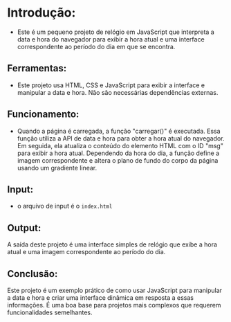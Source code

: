 # Introdução:

- Este é um pequeno projeto de relógio em JavaScript que interpreta a data e hora do navegador para exibir a hora atual e uma interface correspondente ao período do dia em que se encontra.

## Ferramentas:

- Este projeto usa HTML, CSS e JavaScript para exibir a interface e manipular a data e hora. Não são necessárias dependências externas.

## Funcionamento:

- Quando a página é carregada, a função "carregar()" é executada. Essa função utiliza a API de data e hora para obter a hora atual do navegador. Em seguida, ela atualiza o conteúdo do elemento HTML com o ID "msg" para exibir a hora atual. Dependendo da hora do dia, a função define a imagem correspondente e altera o plano de fundo do corpo da página usando um gradiente linear.

## Input:

- o arquivo de input é o `index.html`

## Output:
A saída deste projeto é uma interface simples de relógio que exibe a hora atual e uma imagem correspondente ao período do dia.

## Conclusão:

Este projeto é um exemplo prático de como usar JavaScript para manipular a data e hora e criar uma interface dinâmica em resposta a essas informações. É uma boa base para projetos mais complexos que requerem funcionalidades semelhantes.
